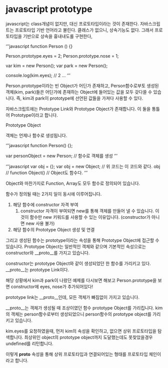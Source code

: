 # javascript prototype

javascript는 class개념이 없지만, 대신 프로토타입이라는 것이 존재한다.
자바스크립트는 프로토타입 기반 언어라고 불린다.
클래스가 없으니, 상속기능도 없다. 그래서 프로토타입을 기반으로 상속을 흉내내도롤 구현한다,

‘’’javascript
function Person () {}

Person.prototype.eyes = 2;
Person.prototype.nose = 1;

var kim = new Person();
var park = new Person();

console.log(kim.eyes); // 2
...
‘’’

Person.prototype이라는 빈 Object가 어딘가 존재하고, Person함수로부토 생성된 객체(kim, park)들은 어딘가에 존재하는 Object에 들어있는 값을 모두 갖다쓸 수 있습니다.
즉, kim과 park이 prototype에 선언된 값들을 가져다 사용할 수 있다.

자바스크립트에는 Prototype Link와 Prototype Object가 존재합니다. 이 둘을 통틀어 Prototype이라고 합니다.

Prototype Object

객체는 언제나 함수로 생성됩니다.

‘’’javascript
function Person() {};

var personObject = new Person; // 함수로 객체를 생성
‘’’

‘’’javascript
var obj = {};
var obj = new Object; // 위 코드는 이 코드와 같다.
obj // function Object() // Object도 함수다.
‘’’

Object와 마찬가지로 Function, Array도 모두 함수로 정의되어 있습니다.

함수가 정의될 때는 2가지 일이 동시에 이루어집니다.

1. 해당 함수에 constructor 자격 부여
    1. constructor 자격이 부여되면 new를 통해 객체를 만들어 낼 수 있습니다. 이것이 함수만 new 키워드를 사용할 수 있는 이유입니다. (constructor가 아니면 new 사용 불가)
2. 해당 함수의 Prototype Object 생성 및 연결



그리고 생성된 함수는 prototype이라는 속성을 통해 Prototype Object에 접근할 수 있습니다. Prototype Object는 일반적인 객체와 같으며 기본적인 속성으로는 constructor와 __proto__를 가지고 있습니다.

constructor는 prototype Object와 같이 생성되었던 한 함수를 가리키고 있다.
__proto__는 prototype Link이다.

해당 상황에서 kim과 park이 나왔던 예제를 다시보면 해보고 Person.prototype을 보면
constructor에 eyes, nose가 추가되어있다!

prototype link는 __proto__인데, 모든 객체가 빠짐없이 가지고 있습니다.

__proto__는 객체가 생성될 때 조상이였던 함수 prototype Object를 가리킵니다. kim의 객체는 person함수로부터 생성되었으니 person함수의 prototype object를 가리키고 있습니다.

kim.eyes를 요청하였을때, 먼저 kim의 속성을 확인하고, 없으면 상위 프로토타입을 탐색합니다. 최상위인 object의 prototype object까지 도달했는데도 못찾았을경우 undefined를 리턴합니다.

이렇게 __proto__ 속성을 통해 상위 프로토타입과 연결되어있는 형태를 프로토타입 체인이라고 합니다.
